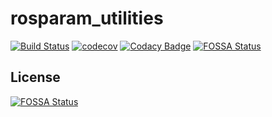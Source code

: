 # rosparam_utilities #

[![Build Status][t]][1]
[![codecov][c]][2] 
[![Codacy Badge][y]][3]
[![FOSSA Status][f]][4]

## License ##
[![FOSSA Status][o]][5]

[t]:https://travis-ci.org/CNR-STIIMA-IRAS/rosparam_utilities.svg?branch=master
[1]:https://travis-ci.org/CNR-STIIMA-IRAS/rosparam_utilities

[c]:https://codecov.io/gh/CNR-STIIMA-IRAS/rosparam_utilities/branch/master/graph/badge.svg?token=VELYXJ2FUJ
[2]:https://codecov.io/gh/CNR-STIIMA-IRAS/rosparam_utilities

[y]:https://api.codacy.com/project/badge/Grade/7f1834c02aa84b959ee9b7529deb48d6
[3]:https://app.codacy.com/gh/CNR-STIIMA-IRAS/rosparam_utilities?utm_source=github.com&utm_medium=referral&utm_content=CNR-STIIMA-IRAS/rosparam_utilities&utm_campaign=Badge_Grade_Dashboard

[f]:https://app.fossa.com/api/projects/git%2Bgithub.com%2FCNR-STIIMA-IRAS%2Frosparam_utilities.svg?type=shield
[4]:https://app.fossa.com/projects/git%2Bgithub.com%2FCNR-STIIMA-IRAS%2Frosparam_utilities?ref=badge_shield

[o]:https://app.fossa.com/api/projects/git%2Bgithub.com%2FCNR-STIIMA-IRAS%2Frosparam_utilities.svg?type=large
[5]:https://app.fossa.com/projects/git%2Bgithub.com%2FCNR-STIIMA-IRAS%2Frosparam_utilities?ref=badge_large
